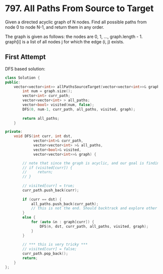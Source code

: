 # 797. All Paths From Source to Target

Given a directed acyclic graph of N nodes. Find all possible paths from node 0 to node N-1, and return them in any order.

The graph is given as follows:  the nodes are 0, 1, ..., graph.length - 1.  graph[i] is a list of all nodes j for which the edge (i, j) exists.

## First Attempt

DFS based solution:
```c++
class Solution {
public:
    vector<vector<int>> allPathsSourceTarget(vector<vector<int>>& graph) {
        int num = graph.size();
        vector<int> curr_path;
        vector<vector<int> > all_paths;
        vector<bool> visited(num, false);
        DFS(0, num-1, curr_path, all_paths, visited, graph);
        
        return all_paths;
    }

private:
    void DFS(int curr, int dst, 
             vector<int>& curr_path, 
             vector<vector<int> >& all_paths, 
             vector<bool>& visited,
             vector<vector<int>>& graph) {

        // note that since the graph is acyclic, and our goal is finding all paths instead of visiting each node once, we don't need to check if the node has been visited
        // if (visited[curr]) {
        //     return;
        // }
        
        // visited[curr] = true;
        curr_path.push_back(curr);
        
        if (curr == dst) {
            all_paths.push_back(curr_path);
            // this is not the end. Should backtrack and explore other paths
        }
        else {
            for (auto &n : graph[curr]) {
                DFS(n, dst, curr_path, all_paths, visited, graph);
            }
        }
        
        // *** this is very tricky ***
        // visited[curr] = false;
        curr_path.pop_back();
        return;
    }
};
```